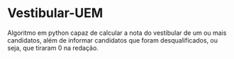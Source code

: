 # Vestibular-UEM
Algoritmo em python capaz de calcular a nota do vestibular de um ou mais candidatos, além de informar candidatos que foram desqualificados, ou seja, que tiraram 0 na redação.
